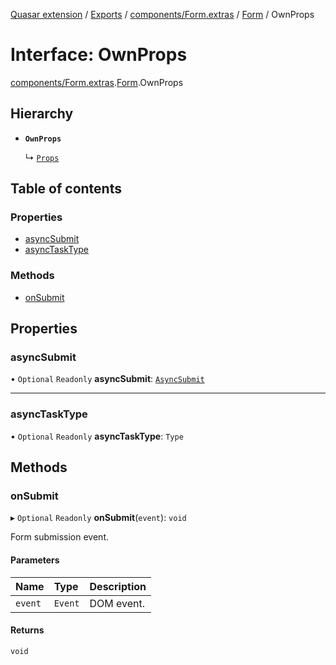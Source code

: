 [Quasar extension](../index.md) / [Exports](../modules.md) / [components/Form.extras](../modules/components_Form_extras.md) / [Form](../modules/components_Form_extras.Form.md) / OwnProps

# Interface: OwnProps

[components/Form.extras](../modules/components_Form_extras.md).[Form](../modules/components_Form_extras.Form.md).OwnProps

## Hierarchy

- **`OwnProps`**

  ↳ [`Props`](components_Form_extras.Form.Props.md)

## Table of contents

### Properties

- [asyncSubmit](components_Form_extras.Form.OwnProps.md#asyncsubmit)
- [asyncTaskType](components_Form_extras.Form.OwnProps.md#asynctasktype)

### Methods

- [onSubmit](components_Form_extras.Form.OwnProps.md#onsubmit)

## Properties

### asyncSubmit

• `Optional` `Readonly` **asyncSubmit**: [`AsyncSubmit`](components_Form_extras.Form.AsyncSubmit.md)

___

### asyncTaskType

• `Optional` `Readonly` **asyncTaskType**: `Type`

## Methods

### onSubmit

▸ `Optional` `Readonly` **onSubmit**(`event`): `void`

Form submission event.

#### Parameters

| Name | Type | Description |
| :------ | :------ | :------ |
| `event` | `Event` | DOM event. |

#### Returns

`void`
